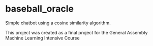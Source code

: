 # baseball_oracle
Simple chatbot using a cosine similarity algorithm.

This project was created as a final project for the General Assembly Machine Learning Intensive Course
